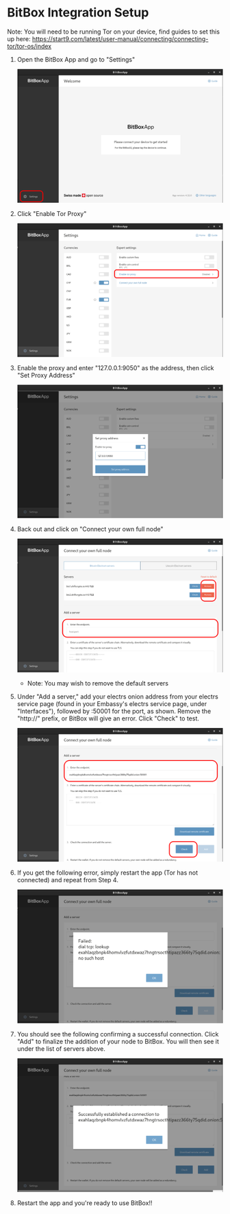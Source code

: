 # BitBox Integration Setup

Note: You will need to be running Tor on your device, find guides to set this up here: https://start9.com/latest/user-manual/connecting/connecting-tor/tor-os/index

1. Open the BitBox App and go to "Settings"

    ![BitBox](./assets/bitbox0.png)

1. Click "Enable Tor Proxy"

    ![Tor](./assets/bitbox1.png)

1. Enable the proxy and enter "127.0.0.1:9050" as the address, then click "Set Proxy Address"

    ![Tor](./assets/bitbox2.png)

1. Back out and click on "Connect your own full node"

    ![Full Node](./assets/bitbox3.png)

    - Note: You may wish to remove the default servers

1. Under "Add a server," add your electrs onion address from your electrs service page (found in your Embassy's electrs service page, under "Interfaces"), followed by :50001 for the port, as shown.  Remove the "http://" prefix, or BitBox will 
give an error.  Click "Check" to test.

    ![Add Server](./assets/bitbox4.png)

1. If you get the following error, simply restart the app (Tor has not connected) and repeat from Step 4.

    ![Error](./assets/bitbox5.png)

1. You should see the following confirming a successful connection.  Click "Add" to finalize the addition of your node to BitBox.  You will then see it under the list of servers above.

    ![Success](./assets/bitbox6.png)

1. Restart the app and you're ready to use BitBox!!
